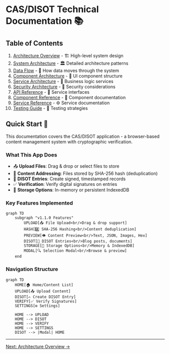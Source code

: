 # CAS/DISOT Technical Documentation 📚

## Table of Contents

1. [Architecture Overview](./architecture/overview.md) - 🏗️ High-level system design
2. [System Architecture](./architecture/system-architecture.md) - 🏛️ Detailed architecture patterns
3. [Data Flow](./architecture/data-flow.md) - 🌊 How data moves through the system
4. [Component Architecture](./architecture/component-architecture.md) - 🧩 UI component structure
5. [Service Architecture](./architecture/service-architecture.md) - 🔧 Business logic services
6. [Security Architecture](./architecture/security.md) - 🔐 Security considerations
7. [API Reference](./api/README.md) - 📡 Service interfaces
8. [Component Reference](./components/README.md) - 🎨 Component documentation
9. [Service Reference](./services/README.md) - ⚙️ Service documentation
10. [Testing Guide](./testing/testing-guide.md) - 🧪 Testing strategies

## Quick Start 🚀

This documentation covers the CAS/DISOT application - a browser-based content management system with cryptographic verification.

### What This App Does

- 📤 **Upload Files**: Drag & drop or select files to store
- 🔐 **Content Addressing**: Files stored by SHA-256 hash (deduplication)
- 📝 **DISOT Entries**: Create signed, timestamped records
- ✅ **Verification**: Verify digital signatures on entries
- 💾 **Storage Options**: In-memory or persistent IndexedDB

### Key Features Implemented

```mermaid
graph TD
    subgraph "v1.1.0 Features"
        UPLOAD[📤 File Upload<br/>Drag & drop support]
        HASH[#️⃣ SHA-256 Hashing<br/>Content deduplication]
        PREVIEW[👁️ Content Preview<br/>Text, JSON, Images, Hex]
        DISOT[📝 DISOT Entries<br/>Blog posts, documents]
        STORAGE[💾 Storage Options<br/>Memory & IndexedDB]
        MODAL[🔍 Selection Modal<br/>Browse & preview]
    end
```

### Navigation Structure

```mermaid
graph TD
    HOME[🏠 Home/Content List]
    UPLOAD[📤 Upload Content]
    DISOT[✍️ Create DISOT Entry]
    VERIFY[✅ Verify Signatures]
    SETTINGS[⚙️ Settings]
    
    HOME --> UPLOAD
    HOME --> DISOT
    HOME --> VERIFY
    HOME --> SETTINGS
    DISOT --> |Modal| HOME
```

---

[Next: Architecture Overview →](./architecture/overview.md)